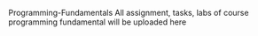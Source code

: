 Programming-Fundamentals
All assignment, tasks, labs of course programming fundamental 
will be uploaded here

